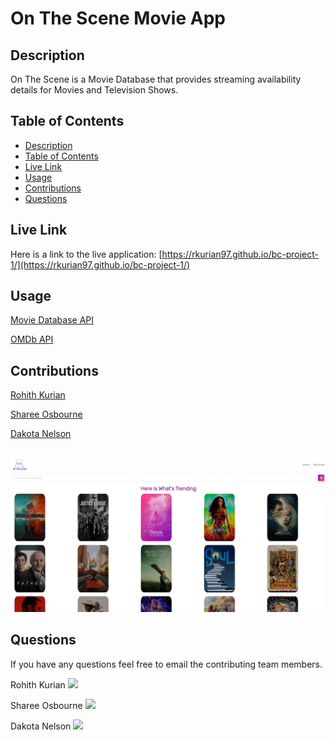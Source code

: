 # On The Scene Movie App 

## Description

On The Scene is a Movie Database that provides streaming availability details for Movies and Television Shows.

## Table of Contents

  - [Description](#description)
  - [Table of Contents](#table-of-contents)
  - [Live Link](#live-link)
  - [Usage](#usage)
  - [Contributions](#contributions)
  - [Questions](#questions)

## Live Link

Here is a link to the live application: [https://rkurian97.github.io/bc-project-1/](https://rkurian97.github.io/bc-project-1/)

## Usage

[Movie Database API](https://rapidapi.com/rapidapi/api/movie-database-imdb-alternative)

[OMDb API](http://www.omdbapi.com/)

## Contributions

[Rohith Kurian](https://github.com/rkurian97)

[Sharee Osbourne](https://github.com/ShareeO)

[Dakota Nelson](https://github.com/kotalilyy)

##
![alt text](./assets/images/readmeIMG.png)

## Questions

If you have any questions feel free to email the contributing team members.

Rohith Kurian <a href="mailto:kurian.rohit1229@gmail.com?"><img src="https://img.shields.io/badge/gmail-%23DD0031.svg?&style=for-the-badge&logo=gmail&logoColor=white"/></a> 

Sharee Osbourne <a href="mailto:selena74354@gmail.com?"><img src="https://img.shields.io/badge/gmail-%23DD0031.svg?&style=for-the-badge&logo=gmail&logoColor=white"/></a> 

Dakota Nelson <a href="mailto:kotalilyy@gmail.com?"><img src="https://img.shields.io/badge/gmail-%23DD0031.svg?&style=for-the-badge&logo=gmail&logoColor=white"/></a>